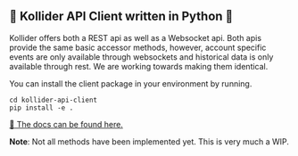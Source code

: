 ## 🤖 Kollider API Client written in Python 🤖

Kollider offers both a REST api as well as a Websocket api. Both apis provide the same basic accessor methods, however, account specific events are only available through websockets and historical data is only available through rest. We are working towards making them identical.

You can install the client package in your environment by running.

```
cd kollider-api-client
pip install -e .
```

<a href="https://docs-api.kollider.xyz"> 📕 The docs can be found here.</a>

**Note**: Not all methods have been implemented yet. This is very much a WIP. 
